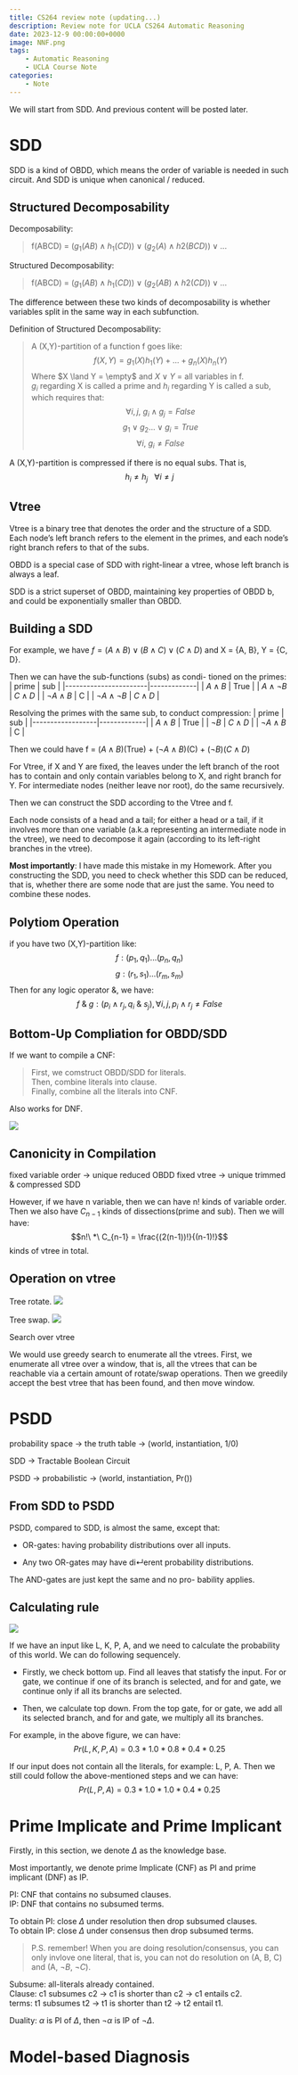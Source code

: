 ```yaml
---
title: CS264 review note (updating...)
description: Review note for UCLA CS264 Automatic Reasoning
date: 2023-12-9 00:00:00+0000
image: NNF.png
tags: 
    - Automatic Reasoning
    - UCLA Course Note
categories:
    - Note
---
```


We will start from SDD. And previous content will be posted later.

# SDD 

SDD is a kind of OBDD, which means the order of variable is needed in such circuit. And SDD is unique when canonical / reduced.

## Structured Decomposability

Decomposability:  

> f(ABCD) = $(g_1(AB) \land h_1(CD)) \lor (g_2(A) \land h2(BCD)) \lor ...$

Structured Decomposability:   

> f(ABCD) = $(g_1(AB) \land h_1(CD)) \lor (g_2(AB) \land h2(CD)) \lor ...$

The difference between these two kinds of decomposability is whether variables split in the same way in each subfunction.

Definition of Structured Decomposability:
> A (X,Y)-partition of a function f goes like:
> $$f(X, Y) = g_1(X)h_1(Y) + ... + g_n(X)h_n(Y)$$
> Where $X \land Y = \empty$ and $X \lor Y$ = all variables in f.  
> $g_i$ regarding X is called a prime and $h_i$ regarding Y is called a sub, which requires that:  
> $$ \forall i, j, \ g_i \land g_j = False $$
> $$g_1 \lor g_2 ...\lor g_i = True$$
> $$\forall i, \ g_i \neq False $$

A (X,Y)-partition is compressed if there is no equal subs. That is,
$$h_i \neq h_j\ \ \  \forall i \neq j$$

## Vtree
Vtree is a binary tree that denotes the order and the structure of a SDD. Each node’s left branch refers to the element in the primes, and each node’s right branch refers to that of the subs.  

OBDD is a special case of SDD with right-linear a vtree, whose left branch is always a leaf.  

SDD is a strict superset of OBDD, maintaining key properties of OBDD b, and could be exponentially smaller than OBDD.

## Building a SDD
For example, we have $f = (A \land B) \lor (B \land C) \lor (C \land D)$ and X = {A, B}, Y = {C, D}.

Then we can have the sub-functions (subs) as condi-
tioned on the primes:
| prime                 | sub         |
|-----------------------|-------------|
| $A \land B$           | True        |
| $A \land \neg B$      | $C \land D$ |
| $\neg A \land B$      | C           |
| $\neg A \land \neg B$ | $C \land D$ |

Resolving the primes with the same sub, to conduct compression:
| prime            | sub         |
|------------------|-------------|
| $A \land B$      | True        |
| $\neg B$         | $C \land D$ |
| $\neg A \land B$ | C           |

Then we could have f = ($A \land B$)(True) + ($\neg A \land B$)(C) + ($\neg B$)($C \land D$)

For Vtree, if X and Y are fixed, the leaves under the left branch of the root has to contain and only contain variables belong to X, and right branch for Y. For intermediate nodes (neither leave nor root), do the same recursively.

Then we can construct the SDD according to the Vtree and f.   

Each node consists of a head and a tail; for either a head or a tail, if it involves more than one variable (a.k.a representing an intermediate node in the vtree), we need to decompose it again (according to its left-right branches in the vtree).

__Most importantly__: I have made this mistake in my Homework. After you constructing the SDD, you need to check whether this SDD can be reduced, that is, whether there are some node that are just the same. You need to combine these nodes.

## Polytiom Operation

if you have two (X,Y)-partition like:
$$f: (p_1, q_1) ... (p_n, q_n)$$
$$g: (r_1, s_1) ... (r_m, s_m)$$
Then for any logic operator &, we have:
$$f\  \& \ g : (p_i \land r_j, q_i\  \& \ s_j), \forall i, j, p_i \land r_j \neq False$$

## Bottom-Up Compliation for OBDD/SDD

If we want to compile a CNF:  
> First, we comstruct OBDD/SDD for literals.  
> Then, combine literals into clause.  
> Finally, combine all the literals into CNF.

Also works for DNF.

![](./Bottom-up%20complie.png)

## Canonicity in Compilation

fixed variable order -> unique reduced OBDD
fixed vtree -> unique trimmed & compressed SDD

However, if we have n variable, then we can have n! kinds of variable order. Then we also have $C_{n-1}$ kinds of dissections(prime and sub). Then we will have:
$$n!\ *\ C_{n-1} = \frac{(2(n-1))!}{(n-1)!}$$
kinds of vtree in total.

## Operation on vtree

Tree rotate.
![](./tree_rotate.png)

Tree swap.
![](./tree_swap.png)

Search over vtree

We would use greedy search to enumerate all the vtrees. First, we enumerate all vtree over a window, that is, all the vtrees that can be reachable via a certain amount of rotate/swap operations. Then we greedily accept the best vtree that has been found, and then move window.

# PSDD

probability space -> the truth table -> (world, instantiation, 1/0)

SDD -> Tractable Boolean Circuit

PSDD -> probabilistic -> (world, instantiation, Pr())

## From SDD to PSDD

PSDD, compared to SDD, is almost the same, except that:

- OR-gates: having probability distributions over all inputs.

- Any two OR-gates may have di↵erent probability distributions.

The AND-gates are just kept the same and no pro- bability applies.

## Calculating rule

![](./PSDD.png)

If we have an input like L, K, P, A, and we need to calculate the probability of this world. We can do following sequencely.

- Firstly, we check bottom up. Find all leaves that statisfy the input. For or gate, we continue if one of its branch is selected, and for and gate, we continue only if all its branchs are selected.

- Then, we calculate top down. From the top gate, for or gate, we add all its selected branch, and for and gate, we multiply all its branches.

For example, in the above figure, we can have:
$$Pr(L, K, P, A) = 0.3 * 1.0 * 0.8 * 0.4 * 0.25$$

If our input does not contain all the literals, for example: L, P, A. Then we still could follow the above-mentioned steps and we can have:
$$Pr(L, P, A) = 0.3 * 1.0 * 1.0 * 0.4 * 0.25$$


# Prime Implicate and Prime Implicant

Firstly, in this section, we denote $\Delta$ as the knowledge base.

Most importantly, we denote prime Implicate (CNF) as PI and prime implicant (DNF) as IP.

PI: CNF that contains no subsumed clauses.  
IP: DNF that contains no subsumed terms.

To obtain PI: close $\Delta$ under resolution then drop subsumed clauses.  
To obtain IP: close $\Delta$ under consensus then drop subsumed terms.

> P.S. remember! When you are doing resolution/consensus, you can only invlove one literal, that is, you can not do resolution on (A, B, C) and (A, $\neg B$, $\neg C$).

Subsume: all-literals already contained.  
Clause: c1 subsumes c2 -> c1 is shorter than c2 -> c1 entails c2.  
terms: t1 subsumes t2 -> t1 is shorter than t2 -> t2 entail t1.

Duality: $\alpha$ is PI of $\Delta$, then $\neg \alpha$ is IP of $\neg \Delta$.


# Model-based Diagnosis


